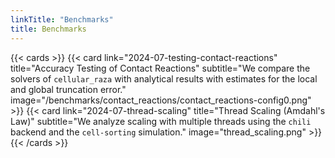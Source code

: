 ```yaml
---
linkTitle: "Benchmarks"
title: Benchmarks
---
```


{{< cards >}}
    {{< card
        link="2024-07-testing-contact-reactions"
        title="Accuracy Testing of Contact Reactions"
        subtitle="We compare the solvers of `cellular_raza` with analytical results with estimates for the local and global truncation error."
        image="/benchmarks/contact_reactions/contact_reactions-config0.png"
    >}}
    {{< card
        link="2024-07-thread-scaling"
        title="Thread Scaling (Amdahl's Law)"
        subtitle="We analyze scaling with multiple threads using the `chili` backend and the `cell-sorting` simulation."
        image="thread_scaling.png"
    >}}
{{< /cards >}}

